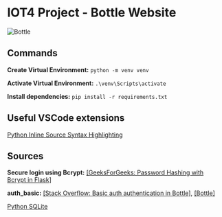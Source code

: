 # IOT4 Project - Bottle Website

![Bottle](https://bottlepy.org/docs/dev/_static/logo_nav.png)


## Commands

**Create Virtual Environment:**
`python -m venv venv`

**Activate Virtual Environment:**
`.\venv\Scripts\activate`

**Install dependencies:**
`pip install -r requirements.txt`

## Useful VSCode extensions

[Python Inline Source Syntax Highlighting](https://github.com/samwillis/python-inline-source)


## Sources

**Secure login using Bcrypt:**
[[GeeksForGeeks: Password Hashing with Bcrypt in Flask]](https://www.geeksforgeeks.org/password-hashing-with-bcrypt-in-flask/)

**auth_basic:**
[[Stack Overflow: Basic auth authentication in Bottle]](https://stackoverflow.com/questions/52461587/basic-auth-authentication-in-bottle),
[[Bottle]](https://dev.to/storvus/bottle-4e33)

[Python SQLite](https://www.geeksforgeeks.org/python-sqlite/)